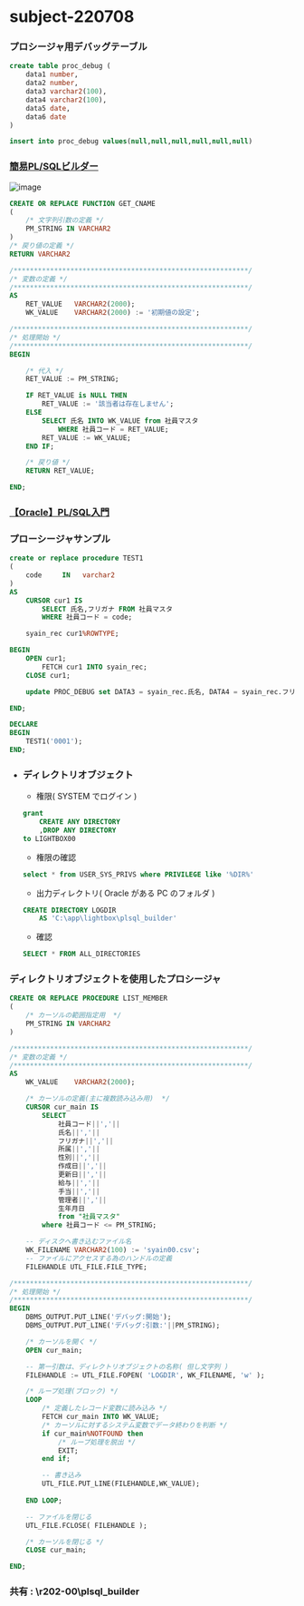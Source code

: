 # subject-220708

### プロシージャ用デバッグテーブル
```sql
create table proc_debug (
	data1 number,
	data2 number,
	data3 varchar2(100),
	data4 varchar2(100),
	data5 date,
	data6 date
)
```
```sql
insert into proc_debug values(null,null,null,null,null,null)
```

### [簡易PL/SQLビルダー](https://winofsql.jp/download/easy_plsql_builder.zip)
![image](https://user-images.githubusercontent.com/1501327/177899102-df81f461-0c06-4b1f-bb00-b5b415f7d97f.png)
```sql
CREATE OR REPLACE FUNCTION GET_CNAME
(
    /* 文字列引数の定義 */
    PM_STRING IN VARCHAR2
)
/* 戻り値の定義 */
RETURN VARCHAR2

/**********************************************************/
/* 変数の定義 */
/**********************************************************/
AS
    RET_VALUE	VARCHAR2(2000);
    WK_VALUE	VARCHAR2(2000) := '初期値の設定';

/**********************************************************/
/* 処理開始 */
/**********************************************************/
BEGIN

    /* 代入 */
    RET_VALUE := PM_STRING;

    IF RET_VALUE is NULL THEN 
        RET_VALUE := '該当者は存在しません';
    ELSE 
        SELECT 氏名 INTO WK_VALUE from 社員マスタ
            WHERE 社員コード = RET_VALUE;
        RET_VALUE := WK_VALUE;
    END IF; 

    /* 戻り値 */
    RETURN RET_VALUE;

END;
```

### [【Oracle】PL/SQL入門](https://qiita.com/nkojima/items/93a9c01741965f11bb8c)

### プローシージャサンプル
```sql
create or replace procedure TEST1
(
    code     IN   varchar2
)
AS
    CURSOR cur1 IS
        SELECT 氏名,フリガナ FROM 社員マスタ
        WHERE 社員コード = code;

    syain_rec cur1%ROWTYPE;

BEGIN
    OPEN cur1;
        FETCH cur1 INTO syain_rec;
    CLOSE cur1;

    update PROC_DEBUG set DATA3 = syain_rec.氏名, DATA4 = syain_rec.フリガナ;

END;
```
```sql
DECLARE
BEGIN
    TEST1('0001');
END;
```

- ### ディレクトリオブジェクト
	- 権限( SYSTEM でログイン )
	```sql
	grant 
		CREATE ANY DIRECTORY 
		,DROP ANY DIRECTORY 
	to LIGHTBOX00
	```
	- 権限の確認
	```sql
	select * from USER_SYS_PRIVS where PRIVILEGE like '%DIR%'
	```
	- 出力ディレクトリ( Oracle がある PC のフォルダ )
	```sql
	CREATE DIRECTORY LOGDIR
   		AS 'C:\app\lightbox\plsql_builder'
	```
	- 確認
	```sql
	SELECT * FROM ALL_DIRECTORIES
	```

### ディレクトリオブジェクトを使用したプロシージャ
```sql
CREATE OR REPLACE PROCEDURE LIST_MEMBER
(
	/* カーソルの範囲指定用  */
	PM_STRING IN VARCHAR2
)

/**********************************************************/
/* 変数の定義 */
/**********************************************************/
AS
	WK_VALUE	VARCHAR2(2000);

	/* カーソルの定義(主に複数読み込み用)  */
	CURSOR cur_main IS
		SELECT
			社員コード||','||
			氏名||','||
			フリガナ||','||
			所属||','||
			性別||','||
			作成日||','||
			更新日||','||
			給与||','||
			手当||','||
			管理者||','||
			生年月日
			from "社員マスタ"
		where 社員コード <= PM_STRING;

	-- ディスクへ書き込むファイル名
	WK_FILENAME VARCHAR2(100) := 'syain00.csv';
	-- ファイルにアクセスする為のハンドルの定義
	FILEHANDLE UTL_FILE.FILE_TYPE;

/**********************************************************/
/* 処理開始 */
/**********************************************************/
BEGIN
	DBMS_OUTPUT.PUT_LINE('デバッグ:開始');
	DBMS_OUTPUT.PUT_LINE('デバッグ:引数:'||PM_STRING);

	/* カーソルを開く */
	OPEN cur_main;

	-- 第一引数は、ディレクトリオブジェクトの名称( 但し文字列 )
	FILEHANDLE := UTL_FILE.FOPEN( 'LOGDIR', WK_FILENAME, 'w' );

	/* ループ処理(ブロック) */
	LOOP 
		/* 定義したレコード変数に読み込み */
		FETCH cur_main INTO WK_VALUE;
		/* カーソルに対するシステム変数でデータ終わりを判断 */
		if cur_main%NOTFOUND then 
			/* ループ処理を脱出 */
			EXIT; 
		end if; 

		-- 書き込み
		UTL_FILE.PUT_LINE(FILEHANDLE,WK_VALUE);
	 
	END LOOP; 

	-- ファイルを閉じる
	UTL_FILE.FCLOSE( FILEHANDLE );

	/* カーソルを閉じる */
	CLOSE cur_main;

END;
```

### 共有 : \\r202-00\plsql_builder
